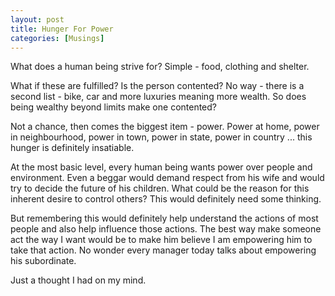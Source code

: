 ```yaml
---
layout: post  
title: Hunger For Power  
categories: [Musings]  
---
```


What does a human being strive for? Simple - food, clothing and shelter.  

What if these are fulfilled? Is the person contented? No way - there is a second list - bike, 
car and more luxuries meaning more wealth. So does being wealthy beyond limits make one 
contented?  

Not a chance, then comes the biggest item - power. Power at home, power in neighbourhood, 
power in town, power in state, power in country ... this hunger is definitely insatiable.  

At the most basic level, every human being wants power over people and environment. Even a
beggar would demand respect from his wife and would try to decide the future of his children. 
What could be the reason for this inherent desire to control others? This would definitely 
need some thinking.  

But remembering this would definitely help understand the actions of most 
people and also help influence those actions. The best way make someone act the way I want 
would be to make him believe I am empowering him to take that action. No wonder every manager 
today talks about empowering his subordinate.  

Just a thought I had on my mind.